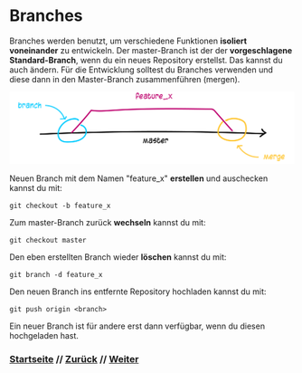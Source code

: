 # Branches

Branches werden benutzt, um verschiedene Funktionen **isoliert voneinander** zu entwickeln. Der master-Branch ist der der **vorgeschlagene Standard-Branch**, wenn du ein neues Repository erstellst. Das kannst du auch ändern. Für die Entwicklung solltest du Branches verwenden und diese dann in den Master-Branch zusammenführen (mergen).

[![Git-Workflow](./assets/images/git_branching.png)](./assets/images/git_branching.png)

Neuen Branch mit dem Namen "feature_x" **erstellen** und auschecken kannst du mit:

```
git checkout -b feature_x
```

Zum master-Branch zurück **wechseln** kannst du mit:

```
git checkout master
```

Den eben erstellten Branch wieder **löschen** kannst du mit:

```
git branch -d feature_x
```

Den neuen Branch ins entfernte Repository hochladen kannst du mit:

```
git push origin <branch>
```

Ein neuer Branch ist für andere erst dann verfügbar, wenn du diesen hochgeladen hast.

### [Startseite](index.md) // [Zurück](revert.md) // [Weiter](tagging.md)
